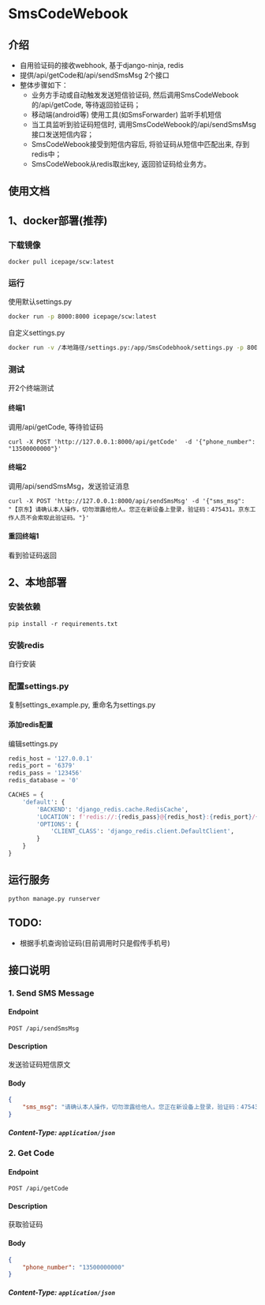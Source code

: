 # SmsCodeWebook

## 介绍
- 自用验证码的接收webhook, 基于django-ninja, redis 
- 提供/api/getCode和/api/sendSmsMsg 2个接口
- 整体步骤如下：
  - 业务方手动或自动触发发送短信验证码, 然后调用SmsCodeWebook的/api/getCode, 等待返回验证码；
  - 移动端(android等) 使用工具(如SmsForwarder) 监听手机短信
  - 当工具监听到验证码短信时, 调用SmsCodeWebook的/api/sendSmsMsg接口发送短信内容；
  - SmsCodeWebook接受到短信内容后, 将验证码从短信中匹配出来, 存到redis中；
  - SmsCodeWebook从redis取出key, 返回验证码给业务方。


## 使用文档

## 1、docker部署(推荐)

### 下载镜像
```shell
docker pull icepage/scw:latest
```

### 运行

使用默认settings.py
```bash
docker run -p 8000:8000 icepage/scw:latest
```

自定义settings.py
```bash
docker run -v /本地路径/settings.py:/app/SmsCodebhook/settings.py -p 8000:8000 icepage/scw:latest
```

### 测试
开2个终端测试

#### 终端1
调用/api/getCode, 等待验证码
```shell
curl -X POST 'http://127.0.0.1:8000/api/getCode'  -d '{"phone_number": "13500000000"}'
```

#### 终端2
调用/api/sendSmsMsg，发送验证消息
```shell
curl -X POST 'http://127.0.0.1:8000/api/sendSmsMsg' -d '{"sms_msg": "【京东】请确认本人操作，切勿泄露给他人。您正在新设备上登录，验证码：475431。京东工作人员不会索取此验证码。"}'
```

#### 重回终端1
看到验证码返回


## 2、本地部署
### 安装依赖
```commandline
pip install -r requirements.txt
```
### 安装redis
自行安装

### 配置settings.py
复制settings_example.py, 重命名为settings.py

#### 添加redis配置
编辑settings.py
```python
redis_host = '127.0.0.1'
redis_port = '6379'
redis_pass = '123456'
redis_database = '0'

CACHES = {
    'default': {
        'BACKEND': 'django_redis.cache.RedisCache',
        'LOCATION': f'redis://:{redis_pass}@{redis_host}:{redis_port}/{redis_database}',
        'OPTIONS': {
            'CLIENT_CLASS': 'django_redis.client.DefaultClient',
        }
    }
}
```

## 运行服务
```commandline
python manage.py runserver
```


## TODO:
- 根据手机查询验证码(目前调用时只是假传手机号)


## 接口说明
### 1. Send SMS Message

#### Endpoint
`POST /api/sendSmsMsg`

#### Description
发送验证码短信原文

#### Body
```json
{
    "sms_msg": "请确认本人操作，切勿泄露给他人。您正在新设备上登录，验证码：475431。"
}
```

##### Content-Type: `application/json`

### 2. Get Code

#### Endpoint
`POST /api/getCode`

#### Description
获取验证码

#### Body
```json
{
    "phone_number": "13500000000"
}
```

##### Content-Type: `application/json`
